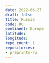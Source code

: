 ```yaml
---
date: 2022-06-27
draft: false
title: Russia
code: RU
continent: Europe
latitude:
longitude:
repo_count: 1
repositories:
- preprints-ru
---
```



